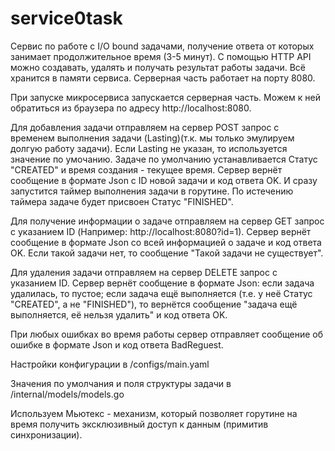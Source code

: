 # service0task

Сервис по работе с I/O bound задачами, получение ответа от которых занимает продолжительное время (3-5 минут). С помощью HTTP API можно создавать, удалять и получать результат работы задачи. Всё хранится в памяти сервиса. Серверная часть работает на порту 8080.

При запуске микросервиса запускается серверная часть. Можем к ней обратиться из браузера по адресу http://localhost:8080. 

Для добавления задачи отправляем на сервер POST запрос с временем выполнения задачи (Lasting)(т.к. мы только эмулируем долгую работу задачи). Если Lasting не указан, то используется значение по умочанию. Задаче по умолчанию устанавливается Статус "CREATED" и время создания - текущее время. Сервер вернёт сообщение в формате Json с ID новой задачи и код ответа OK. И сразу запустится таймер выполнения задачи в горутине. По истечению таймера задаче будет присвоен Статус "FINISHED".

Для получение информации о задаче отправляем на сервер GET запрос с указанием ID (Например: http://localhost:8080?id=1). Сервер вернёт сообщение в формате Json со всей информацией о задаче и код ответа OK. Если такой задачи нет, то сообщение "Такой задачи не существует".

Для удаления задачи отправляем на сервер DELETE запрос с указанием ID. Сервер вернёт сообщение в формате Json: если задача удалилась, то пустое; если задача ещё выполняется (т.е. у неё Статус "CREATED", а не "FINISHED"), то вернётся сообщение "задача ещё выполняется, её нельзя удалить" и код ответа OK.

При любых ошибках во время работы сервер отправляет сообщение об ошибке в формате Json и код ответа BadReguest.

Настройки конфигурации в /configs/main.yaml

Значения по умолчания и поля структуры задачи в /internal/models/models.go

Используем Мьютекс - механизм, который позволяет горутине на время получить эксклюзивный доступ к данным (примитив синхронизации). 
 